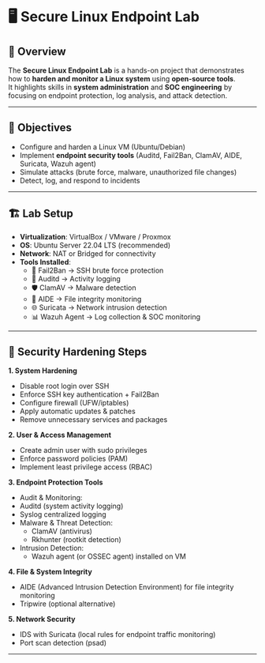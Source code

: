 # 🖥️ Secure Linux Endpoint Lab

## 📌 Overview
The **Secure Linux Endpoint Lab** is a hands-on project that demonstrates how to **harden and monitor a Linux system** using **open-source tools**.  
It highlights skills in **system administration** and **SOC engineering** by focusing on endpoint protection, log analysis, and attack detection.  

---

## 🎯 Objectives
- Configure and harden a Linux VM (Ubuntu/Debian)  
- Implement **endpoint security tools** (Auditd, Fail2Ban, ClamAV, AIDE, Suricata, Wazuh agent)  
- Simulate attacks (brute force, malware, unauthorized file changes)  
- Detect, log, and respond to incidents  

---

## 🏗️ Lab Setup
- **Virtualization**: VirtualBox / VMware / Proxmox  
- **OS**: Ubuntu Server 22.04 LTS (recommended)  
- **Network**: NAT or Bridged for connectivity  
- **Tools Installed**:  
  - 🔐 Fail2Ban → SSH brute force protection  
  - 🔑 Auditd → Activity logging  
  - 🛡️ ClamAV → Malware detection  
  - 📂 AIDE → File integrity monitoring  
  - 🌐 Suricata → Network intrusion detection  
  - 📊 Wazuh Agent → Log collection & SOC monitoring  

---

## 🔐 Security Hardening Steps

**1. System Hardening**

- Disable root login over SSH
- Enforce SSH key authentication + Fail2Ban
- Configure firewall (UFW/iptables)
- Apply automatic updates & patches
- Remove unnecessary services and packages

**2. User & Access Management**

- Create admin user with sudo privileges
- Enforce password policies (PAM)
- Implement least privilege access (RBAC)

**3. Endpoint Protection Tools**

- Audit & Monitoring:
- Auditd (system activity logging)
- Syslog centralized logging
- Malware & Threat Detection:
    - ClamAV (antivirus)
    - Rkhunter (rootkit detection)
- Intrusion Detection:
    - Wazuh agent (or OSSEC agent) installed on VM

**4. File & System Integrity**

- AIDE (Advanced Intrusion Detection Environment) for file integrity monitoring
- Tripwire (optional alternative)

**5. Network Security**

- IDS with Suricata (local rules for endpoint traffic monitoring)
- Port scan detection (psad)

---
  
